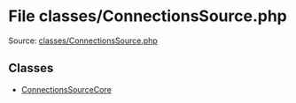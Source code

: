 File classes/ConnectionsSource.php
=========

Source: [classes/ConnectionsSource.php](https://github.com/PrestaShop/PrestaShop/blob/1.6.1.0/classes/ConnectionsSource.php)


Classes
-------

* [ConnectionsSourceCore](class.ConnectionsSourceCore.md)

